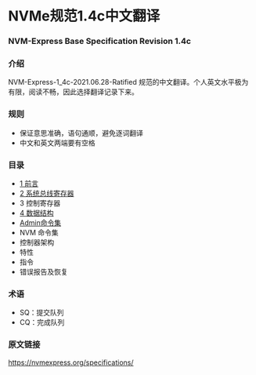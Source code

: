 #  NVMe规范1.4c中文翻译

### NVM-Express Base Specification Revision 1.4c

### 介绍
NVM-Express-1_4c-2021.06.28-Ratified 规范的中文翻译。个人英文水平极为有限，阅读不畅，因此选择翻译记录下来。

### 规则
- 保证意思准确，语句通顺，避免逐词翻译
- 中文和英文两端要有空格

### 目录
- [1 前言](https://github.com/ksimple1991/nvme-spec-1.4c-translate-cn/blob/main/1%20Introducation.md)
- [2 系统总线寄存器](https://github.com/ksimple1991/nvme-spec-1.4c-translate-cn/blob/main/2%20System%20Bus%20(PCI%20Express)%20Registers.md)
- 3 控制寄存器
- [4 数据结构](https://github.com/ksimple1991/nvme-spec-1.4c-translate-cn/blob/main/4%20Data%20Structures.md)
- [Admin命令集](https://github.com/ksimple1991/nvme-spec-1.4c-translate-cn/blob/main/5%20Admin%20Command%20Set.md)
- NVM 命令集
- 控制器架构
- 特性
- 指令
- 错误报告及恢复

### 术语
- SQ：提交队列
- CQ：完成队列


### 原文链接

https://nvmexpress.org/specifications/
